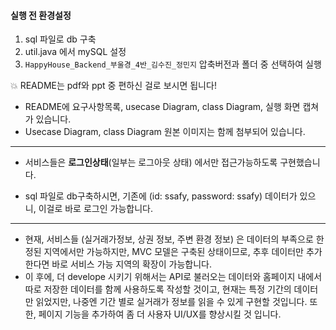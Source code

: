 #### 실행 전 환경설정

1. sql 파일로 db 구축
2. util.java 에서 mySQL 설정 
2. `HappyHouse_Backend_부울경_4반_김수진_정민지` 압축버전과 폴더 중 선택하여 실행



💥 README는 pdf와 ppt 중 편하신 걸로 보시면 됩니다!

- README에 요구사항목록, usecase Diagram, class Diagram, 실행 화면 캡쳐가 있습니다.
- Usecase Diagram, class Diagram 원본 이미지는 함께 첨부되어 있습니다.

---

- 서비스들은 **로그인상태**(일부는 로그아웃 상태) 에서만 접근가능하도록 구현했습니다.

- sql 파일로 db구축하시면, 기존에 (id: ssafy, password: ssafy) 데이터가 있으니, 이걸로 바로 로그인 가능합니다.
---

- 현재, 서비스들 (실거래가정보, 상권 정보, 주변 환경 정보) 은 데이터의 부족으로 한정된 지역에서만 가능하지만,
MVC 모델은 구축된 상태이므로, 추후 데이터만 추가한다면 바로 서비스 가능 지역의 확장이 가능합니다.
- 이 후에, 더 develope 시키기 위해서는 API로 불러오는 데이터와 홈페이지 내에서 따로 저장한 데이터를 함께 사용하도록 작성할 것이고,
현재는 특정 기간의 데이터만 읽었지만, 나중엔 기간 별로 실거래가 정보를 읽을 수 있게 구현할 것입니다.
또한, 페이지 기능을 추가하여 좀 더 사용자 UI/UX를 향상시킬 것 입니다.

